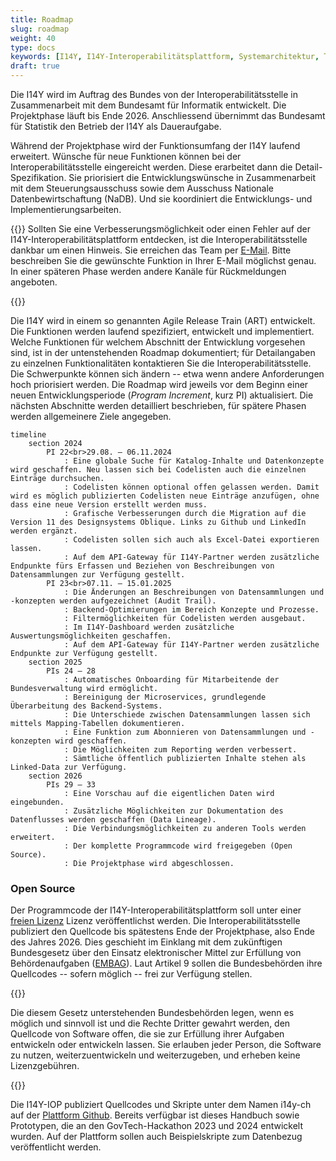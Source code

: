 ```yaml
---
title: Roadmap
slug: roadmap
weight: 40
type: docs
keywords: [I14Y, I14Y-Interoperabilitätsplattform, Systemarchitektur, Technik, Datenbank, Entwicklung, Roadmap, Agile Release Train (ART)]
draft: true
---
```


Die I14Y wird im Auftrag des Bundes von der Interoperabilitätsstelle in Zusammenarbeit mit dem Bundesamt für Informatik entwickelt. Die Projektphase läuft bis Ende 2026. Anschliessend übernimmt das Bundesamt für Statistik den Betrieb der I14Y als Daueraufgabe. 

Während der Projektphase wird der Funktionsumfang der I14Y laufend erweitert. Wünsche für neue Funktionen können bei der Interoperabilitätsstelle eingereicht werden. Diese erarbeitet dann die Detail-Spezifikation. Sie priorisiert die Entwicklungswünsche in Zusammenarbeit mit dem Steuerungsausschuss sowie dem Ausschuss Nationale Datenbewirtschaftung (NaDB). Und sie koordiniert die Entwicklungs- und Implementierungsarbeiten. 

{{<alert title="Ihre Anregungen sind willkommen" color="success">}}
Sollten Sie eine Verbesserungsmöglichkeit oder einen Fehler auf der I14Y-Interoperabilitätsplattform entdecken, ist die Interoperabilitätsstelle dankbar um einen Hinweis. Sie erreichen das Team per [E-Mail](mailto:i14y@bfs.admin.ch). Bitte beschreiben Sie die gewünschte Funktion in Ihrer E-Mail möglichst genau. In einer späteren Phase werden andere Kanäle für Rückmeldungen angeboten. 

{{</alert>}}

Die I14Y wird in einem so genannten Agile Release Train (ART) entwickelt. Die Funktionen werden laufend spezifiziert, entwickelt und implementiert. Welche Funktionen für welchem Abschnitt der Entwicklung vorgesehen sind, ist in der untenstehenden Roadmap dokumentiert; für Detailangaben zu einzelnen Funktionalitäten kontaktieren Sie die Interoperabilitätsstelle. Die Schwerpunkte können sich ändern -- etwa wenn andere Anforderungen hoch priorisiert werden. Die Roadmap wird jeweils vor dem Beginn einer neuen Entwicklungsperiode (*Program Increment*, kurz PI) aktualisiert. Die nächsten Abschnitte werden detailliert beschrieben, für spätere Phasen werden allgemeinere Ziele angegeben.  

```mermaid
timeline
    section 2024
        PI 22<br>29.08. – 06.11.2024
            : Eine globale Suche für Katalog-Inhalte und Datenkonzepte wird geschaffen. Neu lassen sich bei Codelisten auch die einzelnen Einträge durchsuchen. 
            : Codelisten können optional offen gelassen werden. Damit wird es möglich publizierten Codelisten neue Einträge anzufügen, ohne dass eine neue Version erstellt werden muss.
            : Grafische Verbesserungen durch die Migration auf die Version 11 des Designsystems Oblique. Links zu Github und LinkedIn werden ergänzt. 
            : Codelisten sollen sich auch als Excel-Datei exportieren lassen.
            : Auf dem API-Gateway für I14Y-Partner werden zusätzliche Endpunkte fürs Erfassen und Beziehen von Beschreibungen von Datensammlungen zur Verfügung gestellt.
        PI 23<br>07.11. – 15.01.2025
            : Die Änderungen an Beschreibungen von Datensammlungen und -konzepten werden aufgezeichnet (Audit Trail).
            : Backend-Optimierungen im Bereich Konzepte und Prozesse.
            : Filtermöglichkeiten für Codelisten werden ausgebaut.
            : Im I14Y-Dashboard werden zusätzliche Auswertungsmöglichkeiten geschaffen.
            : Auf dem API-Gateway für I14Y-Partner werden zusätzliche Endpunkte zur Verfügung gestellt.
    section 2025
        PIs 24 – 28
            : Automatisches Onboarding für Mitarbeitende der Bundesverwaltung wird ermöglicht.
            : Bereinigung der Microservices, grundlegende Überarbeitung des Backend-Systems.
            : Die Unterschiede zwischen Datensammlungen lassen sich mittels Mapping-Tabellen dokumentieren. 
            : Eine Funktion zum Abonnieren von Datensammlungen und -konzepten wird geschaffen.
            : Die Möglichkeiten zum Reporting werden verbessert.
            : Sämtliche öffentlich publizierten Inhalte stehen als Linked-Data zur Verfügung.
    section 2026      
        PIs 29 – 33
            : Eine Vorschau auf die eigentlichen Daten wird eingebunden.
            : Zusätzliche Möglichkeiten zur Dokumentation des Datenflusses werden geschaffen (Data Lineage).
            : Die Verbindungsmöglichkeiten zu anderen Tools werden erweitert.
            : Der komplette Programmcode wird freigegeben (Open Source).
            : Die Projektphase wird abgeschlossen. 
```

### Open Source
Der Programmcode der I14Y-Interoperabilitätsplattform soll unter einer [freien Lizenz](https://www.gnu.org/licenses) Lizenz veröffentlichst werden. Die Interoperabilitätsstelle publiziert den Quellcode bis spätestens Ende der Projektphase, also Ende des Jahres 2026. Dies geschieht im Einklang mit dem zukünftigen Bundesgesetz über den Einsatz elektronischer Mittel zur Erfüllung von Behördenaufgaben ([EMBAG](https://www.fedlex.admin.ch/eli/fga/2023/787/de#art_9)). Laut Artikel 9 sollen die Bundesbehörden ihre Quellcodes -- sofern möglich -- frei zur Verfügung stellen. 

{{<card header="Gesetzesgrundlage" title="__Art. 9 Open Source Software__" footer="Bundesgesetz über den Einsatz elektronischer Mittel zur Erfüllung von Behördenaufgaben [(EMBAG)](https://www.fedlex.admin.ch/eli/fga/2023/787/de#art_9)">}}

Die diesem Gesetz unterstehenden Bundesbehörden legen, wenn es möglich und sinnvoll ist und die Rechte Dritter gewahrt werden, den Quellcode von Software offen, die sie zur Erfüllung ihrer Aufgaben entwickeln oder entwickeln lassen. Sie erlauben jeder Person, die Software zu nutzen, weiterzuentwickeln und weiterzugeben, und erheben keine Lizenzgebühren.

{{</card>}}

Die I14Y-IOP publiziert Quellcodes und Skripte unter dem Namen i14y-ch auf der [Plattform Github](https://github.com/i14y-ch). Bereits verfügbar ist dieses Handbuch sowie Prototypen, die an den GovTech-Hackathon 2023 und 2024 entwickelt wurden. Auf der Plattform sollen auch Beispielskripte zum Datenbezug veröffentlicht werden. 